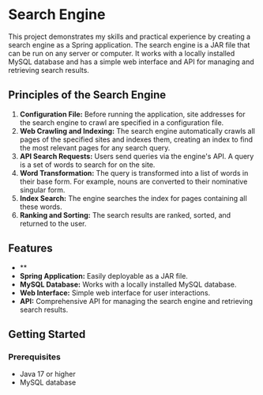 # Search Engine

This project demonstrates my skills and practical experience by creating a search engine as a Spring application. The search engine is a JAR file that can be run on any server or computer. 
It works with a locally installed MySQL database and has a simple web interface and API for managing and retrieving search results.

## Principles of the Search Engine

1. **Configuration File:** Before running the application, site addresses for the search engine to crawl are specified in a configuration file.
2. **Web Crawling and Indexing:** The search engine automatically crawls all pages of the specified sites and indexes them, creating an index to find the most relevant pages for any search query.
3. **API Search Requests:** Users send queries via the engine's API. A query is a set of words to search for on the site.
4. **Word Transformation:** The query is transformed into a list of words in their base form. For example, nouns are converted to their nominative singular form.
5. **Index Search:** The engine searches the index for pages containing all these words.
6. **Ranking and Sorting:** The search results are ranked, sorted, and returned to the user.

## Features
- **
- **Spring Application:** Easily deployable as a JAR file.
- **MySQL Database:** Works with a locally installed MySQL database.
- **Web Interface:** Simple web interface for user interactions.
- **API:** Comprehensive API for managing the search engine and retrieving search results.

## Getting Started

### Prerequisites

- Java 17 or higher
- MySQL database
